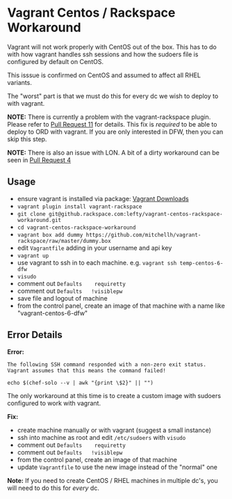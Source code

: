 # Vagrant Centos / Rackspace Workaround

Vagrant will not work properly with CentOS out of the box. 
This has to do with how vagrant handles ssh sessions and how 
the sudoers file is configured by default on CentOS.

This isssue is confirmed on CentOS and assumed to affect all
RHEL variants.

The "worst" part is that we must do this for every dc we wish 
to deploy to with vagrant.

**NOTE:** There is currently a problem with the vagrant-rackspace plugin. 
Please refer to [Pull Request 11](https://github.com/mitchellh/vagrant-rackspace/pull/11) for details. 
This fix is *required* to be able to deploy to ORD with vagrant.  If you are
only interested in DFW, then you can skip this step.

**NOTE:** There is also an issue with LON. A bit of a dirty
workaround can be seen in [Pull Request 4](https://github.com/mitchellh/vagrant-rackspace/pull/4)

## Usage

 - ensure vagrant is installed via package: [Vagrant Downloads](http://downloads.vagrantup.com/)
 - `vagrant plugin install vagrant-rackspace`
 - `git clone git@github.rackspace.com:lefty/vagrant-centos-rackspace-workaround.git`
 - `cd vagrant-centos-rackspace-workaround`
 - `vagrant box add dummy https://github.com/mitchellh/vagrant-rackspace/raw/master/dummy.box`
 - edit `Vagrantfile` adding in your username and api key
 - `vagrant up`
 - use vagrant to ssh in to each machine. e.g. `vagrant ssh temp-centos-6-dfw`
 - `visudo`
 - comment out `Defaults    requiretty`
 - comment out `Defaults   !visiblepw`
 - save file and logout of machine
 - from the control panel, create an image of that machine with a name like "vagrant-centos-6-dfw"

## Error Details

**Error:**

```
The following SSH command responded with a non-zero exit status.
Vagrant assumes that this means the command failed!

echo $(chef-solo --v | awk "{print \$2}" || "")
```

The only workaround at this time is to create a custom image with sudoers
configured to work with vagrant.

**Fix:**

 - create machine manually or with vagrant (suggest a small instance)
 - ssh into machine as root and edit `/etc/sudoers` with `visudo`
 - comment out `Defaults    requiretty`
 - comment out `Defaults   !visiblepw`
 - from the control panel, create an image of that machine
 - update `Vagrantfile` to use the new image instead of the "normal" one

**Note:** If you need to create CentOS / RHEL machines in multiple dc's, you
will need to do this for *every* dc.
